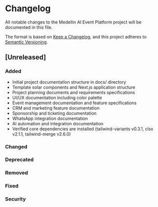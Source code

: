 # Changelog

All notable changes to the Medellin AI Event Platform project will be documented in this file.

The format is based on [Keep a Changelog](https://keepachangelog.com/en/1.0.0/),
and this project adheres to [Semantic Versioning](https://semver.org/spec/v2.0.0.html).

## [Unreleased]

### Added
- Initial project documentation structure in docs/ directory
- Template solar components and Next.js application structure
- Project planning documents and requirements specifications
- UI/UX documentation including color palette
- Event management documentation and feature specifications
- CRM and marketing feature documentation
- Sponsorship and ticketing documentation
- WhatsApp integration documentation
- AI automation and integration documentation
- Verified core dependencies are installed (tailwind-variants v0.3.1, clsx v2.1.1, tailwind-merge v2.6.0)

### Changed

### Deprecated

### Removed

### Fixed

### Security